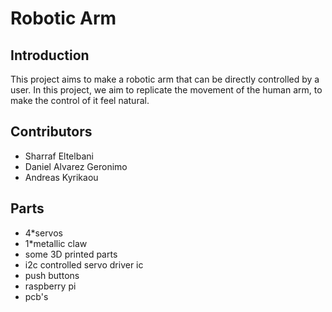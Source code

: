 # Robotic Arm

## Introduction 
This project aims to make a robotic arm that can be directly controlled by a user.
In this project, we aim to replicate the movement of the human arm, to make the control of it feel natural.

## Contributors 
- Sharraf Eltelbani
- Daniel Alvarez Geronimo
- Andreas Kyrikaou

## Parts 
- 4*servos 
- 1*metallic claw
- some 3D printed parts
- i2c controlled servo driver ic
- push buttons  
- raspberry pi 
- pcb's


